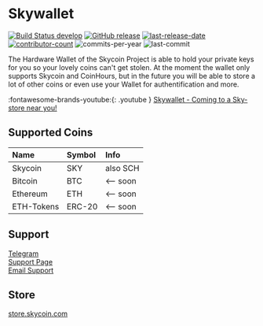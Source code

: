 # Skywallet
[![Build Status develop][build-status-branch-develop]][build-status-url-develop]
[![GitHub release][github-release-image]][github-release-url]
[![last-release-date][release-date-image]][releases-url]<br>
[![contributor-count][contributor-count-image]][contributor-count-url]
![commits-per-year][commit-activity-one-year-image]
![last-commit][commit-last-image]

The Hardware Wallet of the Skycoin Project is able to hold your private keys for you so your lovely coins can't get stolen. At the moment the wallet only supports Skycoin and CoinHours, but in the future you will be able to store a lot of other coins or even use your Wallet for authentification and more.

:fontawesome-brands-youtube:{: .youtube } [Skywallet - Coming to a Sky-store near you!](https://www.youtube.com/watch?v=f_I6N4TUzCo)

<!-- ## Manual

 [1. Checking the genuineness](./userdocs/manual/01-checking-the-genuineness)<br>
 [2. Initializing the wallet](./userdocs/manual/02-initializing-the-wallet)<br>
 [3. Personalizing the wallet](./userdocs/manual/03-personalizing-the-wallet)<br>
 [4. Firmware Update](./userdocs/manual/04-firmware-update)<br>
 [5. Testing your Seed](./userdocs/manual/05-testing-your-seed)<br>
 [6. Restoring Backup](./userdocs/manual/06-restoring-backup)<br>
 [7. Optimizing the Security](./userdocs/manual/07-optimizing-the-security)<br>
 [8. Sending and Receiving Coins](./userdocs/manual/08-sending-and-receiving-coins)<br>
 [9. Miscellaneous Operations](./userdocs/manual/09-miscellaneous-operations)<br>
[10. Troubleshooting](./userdocs/manual/10-troubleshooting) -->

## Supported Coins

|Name|Symbol|Info|
|:--|:--|:--|
|Skycoin|SKY|also SCH|
|Bitcoin|BTC|<-- soon|
|Ethereum|ETH|<-- soon|
|ETH-Tokens|ERC-20|<-- soon|

## Support

[Telegram](https://t.me/SkycoinTechSupport)<br>
[Support Page](https://store.skycoin.com/pages/support)<br>
[Email Support](mailto:support@skycoin.com)

## Store

[store.skycoin.com](https://store.skycoin.com/products/skywallet)

[build-status-branch-develop]: https://travis-ci.com/SkycoinProject/hardware-wallet.svg?branch=develop
[build-status-url-develop]: https://travis-ci.com/SkycoinProject/hardware-wallet
[github-release-image]: https://img.shields.io/github/release/SkycoinProject/hardware-wallet.svg?style=flat-square
[github-release-url]: https://github.com/SkycoinProject/hardware-wallet/releases/latest
[release-date-image]: https://img.shields.io/github/release-date/SkycoinProject/hardware-wallet.svg?style=flat-square
[releases-url]: https://github.com/SkycoinProject/hardware-wallet/releases

[contributor-count-image]: https://img.shields.io/github/contributors/SkycoinProject/hardware-wallet.svg?style=social
[contributor-count-url]: https://github.com/SkycoinProject/hardware-wallet/graphs/contributors
[commit-activity-one-year-image]: https://img.shields.io/github/commit-activity/y/SkycoinProject/hardware-wallet.svg?style=social
[commit-last-image]: https://img.shields.io/github/last-commit/SkycoinProject/hardware-wallet.svg?style=social
[commit-last-url]: https://github.com/SkycoinProject/hardware-wallet/graphs/commit-activity?branch=develop